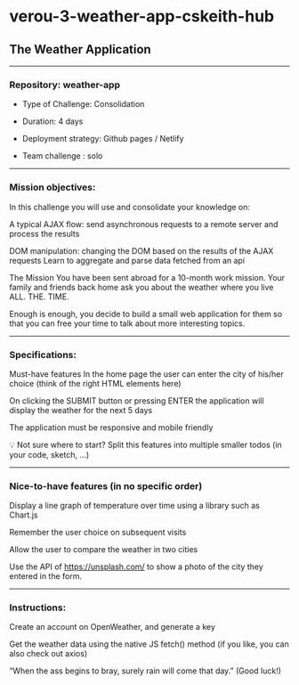 # verou-3-weather-app-cskeith-hub

## The Weather Application
***
### Repository: weather-app

- Type of Challenge: Consolidation

- Duration: 4 days

- Deployment strategy: Github pages / Netlify

- Team challenge : solo
***

### Mission objectives:

In this challenge you will use and consolidate your knowledge on:

A typical AJAX flow: send asynchronous requests to a remote server and process the results

DOM manipulation: changing the DOM based on the results of the AJAX requests
Learn to aggregate and parse data fetched from an api

The Mission
You have been sent abroad for a 10-month work mission. Your family and friends back home ask you about the weather where you live ALL. THE. TIME.

Enough is enough, you decide to build a small web application for them so that you can free your time to talk about more interesting topics.

***
### Specifications:
Must-have features
In the home page the user can enter the city of his/her choice (think of the right HTML elements here)

On clicking the SUBMIT button or pressing ENTER the application will display the weather for the next 5 days

The application must be responsive and mobile friendly

💡 Not sure where to start? Split this features into multiple smaller todos (in your code, sketch, ...)
***
### Nice-to-have features (in no specific order)

Display a line graph of temperature over time using a library such as Chart.js

Remember the user choice on subsequent visits

Allow the user to compare the weather in two cities

Use the API of https://unsplash.com/ to show a photo of the city they entered in the form.
***
### Instructions:
Create an account on OpenWeather, and generate a key

Get the weather data using the native JS fetch() method (if you like, you can also check out axios)

“When the ass begins to bray, surely rain will come that day.” (Good luck!)
